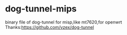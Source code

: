 # dog-tunnel-mips
 binary file of dog-tunnel for misp,like mt7620,for openwrt
 Thanks:https://github.com/vzex/dog-tunnel
 
